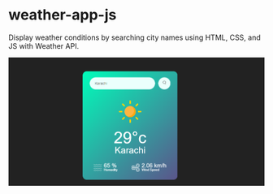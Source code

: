 # weather-app-js
Display weather conditions by searching city names using HTML, CSS, and JS with Weather API.

![Project Image](https://github.com/HadiRaza04/weather-app-js/blob/master/Weather%20App.png?raw=true)
